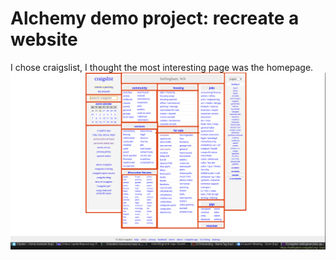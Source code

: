 # Alchemy demo project: recreate a website
I chose craigslist, I thought the most interesting page was the homepage.
![wireframe](./assets/wireframe.png)
